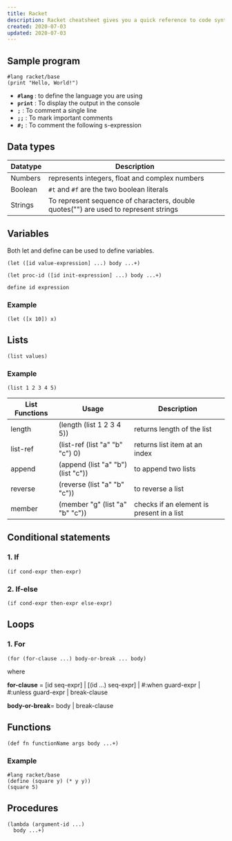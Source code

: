 ```yaml
---
title: Racket 
description: Racket cheatsheet gives you a quick reference to code syntax with examples makes it handy while coding.
created: 2020-07-03
updated: 2020-07-03
---
```


## Sample program

```racket
#lang racket/base
(print "Hello, World!")
```
* **`#lang`** : to define the language you are using
* **`print`** : To display the output in the console
* **`;`** : To comment a single line
* **`;;`** : To mark important comments
* **`#;`** : To comment the following s-expression

## Data types

| Datatype | Description|
|----|----|
|Numbers| represents integers, float and complex numbers|
|Boolean| `#t` and `#f` are the two boolean literals|
|Strings| To represent sequence of characters, double quotes("") are used to represent strings|

## Variables

Both let and define can be used to define variables.

```racket
(let ([id value-expression] ...) body ...+)

(let proc-id ([id init-expression] ...) body ...+)
```

```racket
define id expression
```

### Example

```racket
(let ([x 10]) x)
```

## Lists
```racket
(list values)
```
### Example
```racket
(list 1 2 3 4 5)
```
|List Functions|Usage|Description
|----|----|----|
|length|(length (list 1 2 3 4 5)) | returns length of the list|
|list-ref|(list-ref (list "a" "b" "c") 0) | returns list item at an index|
|append|(append (list "a" "b") (list "c")) | to append two lists|
|reverse| (reverse (list "a" "b" "c"))| to reverse a list|
|member|(member "g" (list "a" "b" "c"))| checks if an element is present in a list|

## Conditional statements

### 1. If
```racket
(if cond-expr then-expr)
```

### 2. If-else
```racket
(if cond-expr then-expr else-expr)
```

## Loops
### 1. For

```racket
(for (for-clause ...) body-or-break ... body)
```
where 

**for-clause** = [id seq-expr] | [(id ...) seq-expr] | #:when guard-expr | #:unless guard-expr | break-clause
 	 	 	 	  	 	 	 	 
**body-or-break**= body | break-clause


## Functions

```racket
(def fn functionName args body ...+)
```

### Example
```racket
#lang racket/base
(define (square y) (* y y))
(square 5)
```

## Procedures
```racket
(lambda (argument-id ...)
  body ...+)
```
